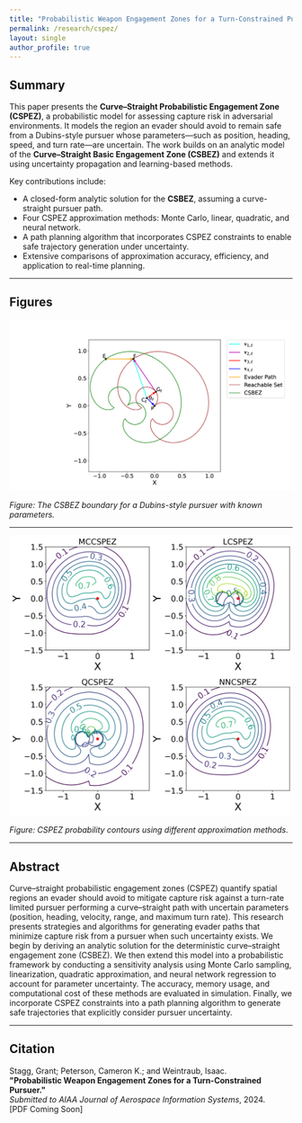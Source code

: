 ```yaml
---
title: "Probabilistic Weapon Engagement Zones for a Turn-Constrained Pursuer"
permalink: /research/cspez/
layout: single
author_profile: true
---
```


## Summary

This paper presents the **Curve–Straight Probabilistic Engagement Zone (CSPEZ)**, a probabilistic model for assessing capture risk in adversarial environments. It models the region an evader should avoid to remain safe from a Dubins-style pursuer whose parameters—such as position, heading, speed, and turn rate—are uncertain. The work builds on an analytic model of the **Curve–Straight Basic Engagement Zone (CSBEZ)** and extends it using uncertainty propagation and learning-based methods.

Key contributions include:

- A closed-form analytic solution for the **CSBEZ**, assuming a curve-straight pursuer path.
- Four CSPEZ approximation methods: Monte Carlo, linear, quadratic, and neural network.
- A path planning algorithm that incorporates CSPEZ constraints to enable safe trajectory generation under uncertainty.
- Extensive comparisons of approximation accuracy, efficiency, and application to real-time planning.

---

## Figures

![CSBEZ Boundary](/assets/images/csbez-boundary.jpg)

*Figure: The CSBEZ boundary for a Dubins-style pursuer with known parameters.*

---

![CSPEZ Approximation Example](/assets/images/cspez-example.jpg)

*Figure: CSPEZ probability contours using different approximation methods.*

---

## Abstract

Curve–straight probabilistic engagement zones (CSPEZ) quantify spatial regions an evader should avoid to mitigate capture risk against a turn-rate limited pursuer performing a curve–straight path with uncertain parameters (position, heading, velocity, range, and maximum turn rate). This research presents strategies and algorithms for generating evader paths that minimize capture risk from a pursuer when such uncertainty exists. We begin by deriving an analytic solution for the deterministic curve–straight engagement zone (CSBEZ). We then extend this model into a probabilistic framework by conducting a sensitivity analysis using Monte Carlo sampling, linearization, quadratic approximation, and neural network regression to account for parameter uncertainty. The accuracy, memory usage, and computational cost of these methods are evaluated in simulation. Finally, we incorporate CSPEZ constraints into a path planning algorithm to generate safe trajectories that explicitly consider pursuer uncertainty.

---

## Citation

Stagg, Grant; Peterson, Cameron K.; and Weintraub, Isaac.  
**"Probabilistic Weapon Engagement Zones for a Turn-Constrained Pursuer."**  
*Submitted to AIAA Journal of Aerospace Information Systems*, 2024.  
[PDF Coming Soon]

